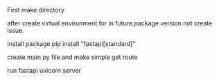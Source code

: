 First make directory

after create virtual environment for in future package version not create issue.

install package pip install "fastapi[standard]"

create main.py file and make simple get route

run fastapi uvicorn server
